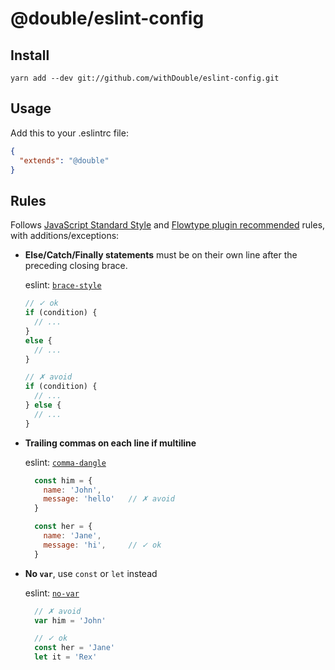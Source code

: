 # @double/eslint-config

## Install

```
yarn add --dev git://github.com/withDouble/eslint-config.git
```

## Usage

Add this to your .eslintrc file:

```json
{
  "extends": "@double"
}
```

## Rules

Follows [JavaScript Standard Style](https://github.com/standard/standard/blob/master/RULES.md) and [Flowtype plugin recommended](https://github.com/gajus/eslint-plugin-flowtype/blob/master/src/configs/recommended.json) rules, with additions/exceptions:

* __Else/Catch/Finally statements__ must be on their own line after the preceding closing brace.

  eslint: [`brace-style`](http://eslint.org/docs/rules/brace-style)

  ```js
  // ✓ ok
  if (condition) {
    // ...
  }
  else {
    // ...
  }
  ```

  ```js
  // ✗ avoid
  if (condition) {
    // ...
  } else {
    // ...
  }
  ```

* __Trailing commas on each line if multiline__

  eslint: [`comma-dangle`](http://eslint.org/docs/rules/comma-dangle)

  ```js
    const him = {
      name: 'John',
      message: 'hello'   // ✗ avoid
    }

    const her = {
      name: 'Jane',
      message: 'hi',     // ✓ ok
    }
  ```

* __No `var`__, use `const` or `let` instead

  eslint: [`no-var`](http://eslint.org/docs/rules/no-var)

  ```js
    // ✗ avoid
    var him = 'John'

    // ✓ ok
    const her = 'Jane'
    let it = 'Rex'
  ```
